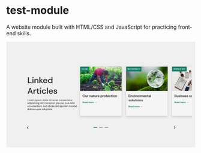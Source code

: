 # test-module

A website module built with HTML/CSS and JavaScript for practicing front-end skills.

![Screenshot](./assets/screenshot.png)
